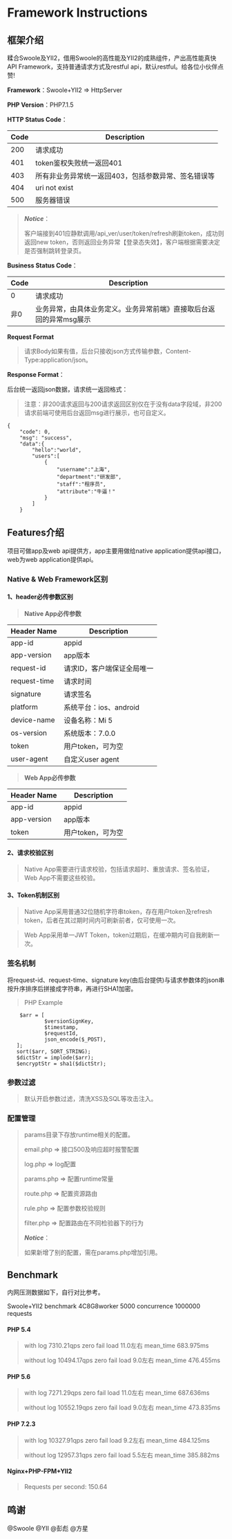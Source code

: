 # Framework Instructions

## 框架介绍
糅合Swoole及YII2，借用Swoole的高性能及YII2的成熟组件，产出高性能真快API Framework，支持普通请求方式及restful api，默认restful。给各位小伙伴点赞!

**Framework**：Swoole+YII2 => HttpServer

**PHP Version**：PHP7.1.5

**HTTP Status Code**：
>
  Code  |  Description
------------- | -------------
200  | 请求成功
401  | token鉴权失败统一返回401
403  | 所有非业务异常统一返回403，包括参数异常、签名错误等
404  | uri not exist
500  | 服务器错误

>***Notice***：
>
>客户端接到401应静默调用/api_ver/user/token/refresh刷新token，成功则返回new token，否则返回业务异常【登录态失效】，客户端根据需要决定是否强制跳转登录页。

**Business Status Code**：
>
  Code  |  Description
------------- | -------------
0  | 请求成功
非0  | 业务异常，由具体业务定义。业务异常前端》直接取后台返回的异常msg展示

**Request Format**
>请求Body如果有值，后台只接收json方式传输参数，Content-Type:application/json。

**Response Format**：
>
后台统一返回json数据，请求统一返回格式：

>注意：非200请求返回与200请求返回区别仅在于没有data字段域，非200请求前端可使用后台返回msg进行展示，也可自定义。
>
```
{
    "code": 0,
    "msg": "success",
    "data":{
    	"hello":"world",
    	"users":[
    		{
    			"username":"上海",
    			"department":"研发部",
    			"staff":"程序员",
    			"attribute":"牛逼！"	
    		}
    	]
    }
```

## Features介绍

项目可做app及web api提供方，app主要用做给native application提供api接口，web为web application提供api。

### Native & Web Framework区别

#### 1、header必传参数区别 
>**Native App必传参数**
>>
Header Name  |  Description
------------- | -------------
app-id  | appid
app-version  | app版本
request-id  | 请求ID，客户端保证全局唯一
request-time  | 请求时间
signature  | 请求签名
platform  | 系统平台：ios、android
device-name  | 设备名称：Mi 5
os-version  | 系统版本：7.0.0
token  | 用户token，可为空
user-agent  | 自定义user agent

>**Web App必传参数**  
>>
Header Name  |  Description
------------- | -------------
app-id  | appid
app-version  | app版本
token  | 用户token，可为空

#### 2、请求校验区别
>Native App需要进行请求校验，包括请求超时、重放请求、签名验证，Web App不需要这些校验。

#### 3、Token机制区别
>Native App采用普通32位随机字符串token，存在用户token及refresh token，后者在其过期时间内可刷新前者，仅可使用一次。

>Web App采用单一JWT Token，token过期后，在缓冲期内可自我刷新一次。


### 签名机制
将request-id、request-time、signature key(由后台提供)与请求参数体的json串按升序排序后拼接成字符串，再进行SHA1加密。

>PHP Example
>
```
	$arr = [
            $versionSignKey,
            $timestamp,
            $requestId,
            json_encode($_POST),
   ];  
   sort($arr, SORT_STRING);
   $dictStr = implode($arr);
   $encryptStr = sha1($dictStr);
```

### 参数过滤
>默认开启参数过滤，清洗XSS及SQL等攻击注入。

### 配置管理
>params目录下存放runtime相关的配置。
>>
>email.php => 接口500及响应超时报警配置
>>
>log.php => log配置
>>
>params.php => 配置runtime常量
>>
>route.php => 配置资源路由
>>
>rule.php => 配置参数校验规则
>>
>filter.php => 配置路由在不同检验器下的行为
>
>***Notice***：
>
>如果新增了别的配置，需在params.php增加引用。


## Benchmark

内网压测数据如下，自行对比参考。

Swoole+YII2 benchmark 4C8G8worker
5000 concurrence 1000000 requests  

#### PHP 5.4 
>
>with log 7310.21qps zero fail load 11.0左右 mean_time 683.975ms
>
>without log 10494.17qps zero fail  load 9.0左右 mean_time 476.455ms

#### PHP 5.6
>
>with log 7271.29qps zero fail load 11.0左右 mean_time 687.636ms
>
>without log 10552.19qps zero fail  load 9.0左右 mean_time 473.835ms

#### PHP 7.2.3
>
>with log 10327.91qps zero fail load 9.2左右 mean_time 484.125ms
>
>without log 12957.31qps zero fail  load 5.5左右 mean_time 385.882ms

#### Nginx+PHP-FPM+YII2
>
>Requests per second:   150.64  


## 鸣谢
@Swoole @YII @彭彪 @方星 